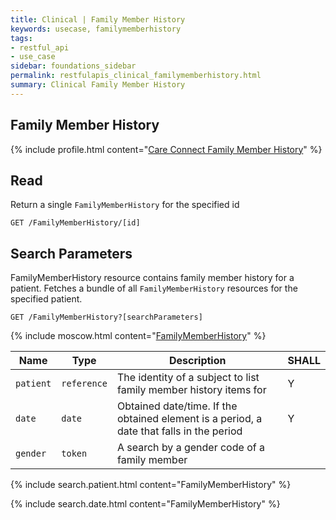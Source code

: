 ```yaml
---
title: Clinical | Family Member History
keywords: usecase, familymemberhistory
tags:
- restful_api
- use_case
sidebar: foundations_sidebar
permalink: restfulapis_clinical_familymemberhistory.html
summary: Clinical Family Member History
---
```


## Family Member History ##

{% include profile.html content="[Care Connect Family Member History](http://www.interopen.org/candidate-profiles/care-connect/CareConnect-FamilyMemberHistory-1.html)" %}

## Read ##

Return a single `FamilyMemberHistory` for the specified id

```http
GET /FamilyMemberHistory/[id]
```

## Search Parameters ##

FamilyMemberHistory resource contains family member history for a patient. Fetches a bundle of all `FamilyMemberHistory` resources for the specified patient.

```http
GET /FamilyMemberHistory?[searchParameters]
```

{% include moscow.html content="[FamilyMemberHistory](https://www.hl7.org/fhir/DSTU2/familymemberhistory.html#search)" %}

| Name | Type | Description | SHALL |
|------|------|-------------|-------|
| `patient` | `reference` | The identity of a subject to list family member history items for | Y |
| `date` | `date` | Obtained date/time. If the obtained element is a period, a date that falls in the period | Y |
| `gender` | `token` | A search by a gender code of a family member |  |

{% include search.patient.html content="FamilyMemberHistory" %}

{% include search.date.html content="FamilyMemberHistory" %}


